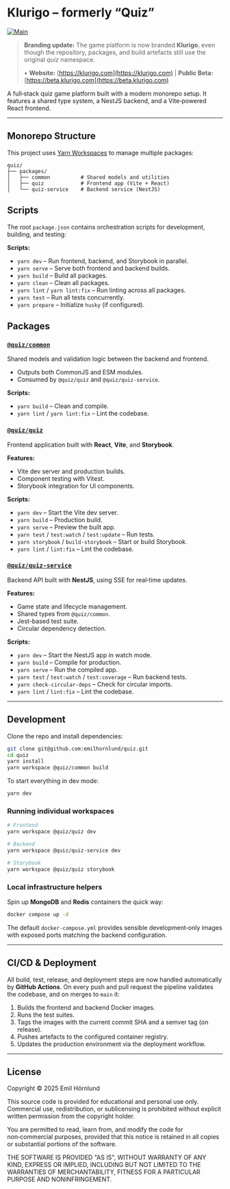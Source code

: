 # Klurigo – formerly “Quiz”

[![Main](https://github.com/emilhornlund/quiz/actions/workflows/main.yml/badge.svg)](https://github.com/emilhornlund/quiz/actions/workflows/main.yml)

> **Branding update:** The game platform is now branded **Klurigo**, even though the repository, packages, and build artefacts still use the original *quiz* namespace.
>
> • **Website:** [https://klurigo.com](https://klurigo.com) | **Public Beta:** [https://beta.klurigo.com](https://beta.klurigo.com)

A full‑stack quiz game platform built with a modern monorepo setup. It features a shared type system, a NestJS backend, and a Vite‑powered React frontend.

---

## Monorepo Structure

This project uses [Yarn Workspaces](https://classic.yarnpkg.com/en/docs/workspaces/) to manage multiple packages:

```text
quiz/
├── packages/
│   ├── common          # Shared models and utilities
│   ├── quiz            # Frontend app (Vite + React)
│   └── quiz-service    # Backend service (NestJS)
```

## Scripts

The root `package.json` contains orchestration scripts for development, building, and testing:

**Scripts:**

- `yarn dev` – Run frontend, backend, and Storybook in parallel.
- `yarn serve` – Serve both frontend and backend builds.
- `yarn build` – Build all packages.
- `yarn clean` – Clean all packages.
- `yarn lint` / `yarn lint:fix` – Run linting across all packages.
- `yarn test` – Run all tests concurrently.
- `yarn prepare` – Initialize `husky` (if configured).

## Packages

### [`@quiz/common`](./packages/common)

Shared models and validation logic between the backend and frontend.

- Outputs both CommonJS and ESM modules.
- Consumed by `@quiz/quiz` and `@quiz/quiz-service`.

**Scripts:**

- `yarn build` – Clean and compile.
- `yarn lint` / `yarn lint:fix` – Lint the codebase.

### [`@quiz/quiz`](./packages/quiz)

Frontend application built with **React**, **Vite**, and **Storybook**.

**Features:**

- Vite dev server and production builds.
- Component testing with Vitest.
- Storybook integration for UI components.

**Scripts:**

- `yarn dev` – Start the Vite dev server.
- `yarn build` – Production build.
- `yarn serve` – Preview the built app.
- `yarn test` / `test:watch` / `test:update` – Run tests.
- `yarn storybook` / `build-storybook` – Start or build Storybook.
- `yarn lint` / `lint:fix` – Lint the codebase.

### [`@quiz/quiz-service`](./packages/quiz-service)

Backend API built with **NestJS**, using SSE for real‑time updates.

**Features:**

- Game state and lifecycle management.
- Shared types from `@quiz/common`.
- Jest-based test suite.
- Circular dependency detection.

**Scripts:**

- `yarn dev` – Start the NestJS app in watch mode.
- `yarn build` – Compile for production.
- `yarn serve` – Run the compiled app.
- `yarn test` / `test:watch` / `test:coverage` – Run backend tests.
- `yarn check-circular-deps` – Check for circular imports.
- `yarn lint` / `lint:fix` – Lint the codebase.

---

## Development

Clone the repo and install dependencies:

```sh
git clone git@github.com:emilhornlund/quiz.git
cd quiz
yarn install
yarn workspace @quiz/common build
```

To start everything in dev mode:

```sh
yarn dev
```

### Running individual workspaces

```sh
# Frontend
yarn workspace @quiz/quiz dev

# Backend
yarn workspace @quiz/quiz-service dev

# Storybook
yarn workspace @quiz/quiz storybook
```

### Local infrastructure helpers

Spin up **MongoDB** and **Redis** containers the quick way:

```sh
docker compose up -d
```

The default `docker-compose.yml` provides sensible development‑only images with exposed ports matching the backend configuration.

---

## CI/CD & Deployment

All build, test, release, and deployment steps are now handled automatically by **GitHub Actions**. On every push and pull request the pipeline validates the codebase, and on merges to `main` it:

1. Builds the frontend and backend Docker images.
2. Runs the test suites.
3. Tags the images with the current commit SHA and a semver tag (on release).
4. Pushes artefacts to the configured container registry.
5. Updates the production environment via the deployment workflow.

---

## License

Copyright © 2025 Emil Hörnlund

This source code is provided for educational and personal use only.
Commercial use, redistribution, or sublicensing is prohibited without
explicit written permission from the copyright holder.

You are permitted to read, learn from, and modify the code for non‑commercial purposes,
provided that this notice is retained in all copies or substantial portions of the software.

THE SOFTWARE IS PROVIDED "AS IS", WITHOUT WARRANTY OF ANY KIND,
EXPRESS OR IMPLIED, INCLUDING BUT NOT LIMITED TO THE WARRANTIES
OF MERCHANTABILITY, FITNESS FOR A PARTICULAR PURPOSE AND NONINFRINGEMENT.
